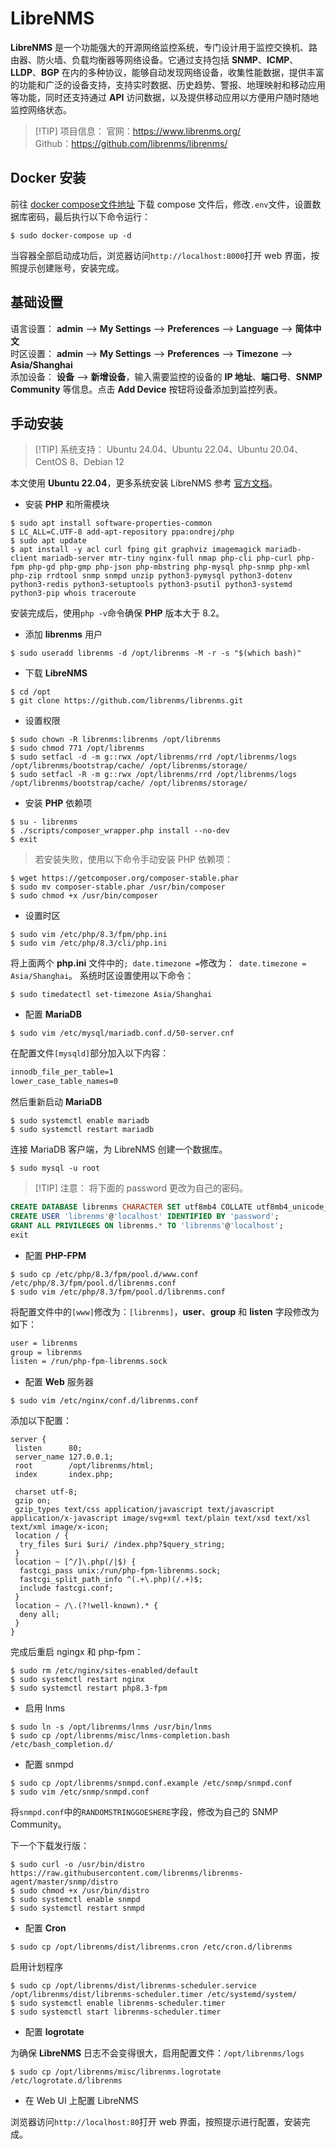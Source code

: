 # LibreNMS
**LibreNMS** 是一个功能强大的开源网络监控系统，专门设计用于监控交换机、路由器、防火墙、负载均衡器等网络设备。它通过支持包括 **SNMP**、**ICMP**、**LLDP**、**BGP** 在内的多种协议，能够自动发现网络设备，收集性能数据，提供丰富的功能和广泛的设备支持，支持实时数据、历史趋势、警报、地理映射和移动应用等功能，同时还支持通过 **API** 访问数据，以及提供移动应用以方便用户随时随地监控网络状态。


> [!TIP] 项目信息：
> 官网：https://www.librenms.org/  
> Github：https://github.com/librenms/librenms/

## Docker 安装
前往 [docker compose文件地址](https://github.com/slinjing/docs/tree/main/docker-compose/librenms-docker) 下载 compose 文件后，修改`.env`文件，设置数据库密码，最后执行以下命令运行：
```shell
$ sudo docker-compose up -d
```
当容器全部启动成功后，浏览器访问`http://localhost:8000`打开 web 界面，按照提示创建账号，安装完成。


## 基础设置
语言设置：
**admin** --> **My Settings** --> **Preferences** --> **Language** --> **简体中文**   
时区设置：
**admin** --> **My Settings** --> **Preferences** --> **Timezone** --> **Asia/Shanghai**  
添加设备：
**设备** --> **新增设备**，输入需要监控的设备的 **IP 地址**、**端口号**、**SNMP Community** 等信息。点击 **Add Device** 按钮将设备添加到监控列表。

## 手动安装
> [!TIP] 系统支持：
> Ubuntu 24.04、Ubuntu 22.04、Ubuntu 20.04、CentOS 8、Debian 12

本文使用 **Ubuntu 22.04**，更多系统安装 LibreNMS 参考 [官方文档](https://docs.librenms.org/Installation/Install-LibreNMS/#__tabbed_1_3)。

- 安装 **PHP** 和所需模块
```shell
$ sudo apt install software-properties-common
$ LC_ALL=C.UTF-8 add-apt-repository ppa:ondrej/php
$ sudo apt update
$ apt install -y acl curl fping git graphviz imagemagick mariadb-client mariadb-server mtr-tiny nginx-full nmap php-cli php-curl php-fpm php-gd php-gmp php-json php-mbstring php-mysql php-snmp php-xml php-zip rrdtool snmp snmpd unzip python3-pymysql python3-dotenv python3-redis python3-setuptools python3-psutil python3-systemd python3-pip whois traceroute
```
安装完成后，使用`php -v`命令确保 **PHP** 版本大于 8.2。

- 添加 **librenms** 用户
```shell
$ sudo useradd librenms -d /opt/librenms -M -r -s "$(which bash)"
```

- 下载 **LibreNMS**
```shell
$ cd /opt
$ git clone https://github.com/librenms/librenms.git
```

- 设置权限
```shell
$ sudo chown -R librenms:librenms /opt/librenms
$ sudo chmod 771 /opt/librenms
$ sudo setfacl -d -m g::rwx /opt/librenms/rrd /opt/librenms/logs /opt/librenms/bootstrap/cache/ /opt/librenms/storage/
$ sudo setfacl -R -m g::rwx /opt/librenms/rrd /opt/librenms/logs /opt/librenms/bootstrap/cache/ /opt/librenms/storage/
```

- 安装 **PHP** 依赖项
```shell
$ su - librenms
$ ./scripts/composer_wrapper.php install --no-dev
$ exit
```
> 若安装失败，使用以下命令手动安装 PHP 依赖项：
```shell
$ wget https://getcomposer.org/composer-stable.phar
$ sudo mv composer-stable.phar /usr/bin/composer
$ sudo chmod +x /usr/bin/composer
```

- 设置时区
```shell
$ sudo vim /etc/php/8.3/fpm/php.ini
$ sudo vim /etc/php/8.3/cli/php.ini
```
将上面两个 **php.ini** 文件中的`; date.timezone =`修改为：`
date.timezone = Asia/Shanghai`。
系统时区设置使用以下命令：
```shell
$ sudo timedatectl set-timezone Asia/Shanghai
```

- 配置 **MariaDB**
```shell
$ sudo vim /etc/mysql/mariadb.conf.d/50-server.cnf
```
在配置文件`[mysqld]`部分加入以下内容：
```md
innodb_file_per_table=1
lower_case_table_names=0
```
然后重新启动 **MariaDB**
```shell
$ sudo systemctl enable mariadb
$ sudo systemctl restart mariadb
```

连接 MariaDB 客户端，为 LibreNMS 创建一个数据库。
```shell
$ sudo mysql -u root
```
> [!TIP] 注意：
> 将下面的 password 更改为自己的密码。
```sql
CREATE DATABASE librenms CHARACTER SET utf8mb4 COLLATE utf8mb4_unicode_ci;
CREATE USER 'librenms'@'localhost' IDENTIFIED BY 'password';
GRANT ALL PRIVILEGES ON librenms.* TO 'librenms'@'localhost';
exit
```

- 配置 **PHP-FPM**
```shell
$ sudo cp /etc/php/8.3/fpm/pool.d/www.conf /etc/php/8.3/fpm/pool.d/librenms.conf
$ sudo vim /etc/php/8.3/fpm/pool.d/librenms.conf
```
将配置文件中的`[www]`修改为：`[librenms]`，**user**、**group** 和 **listen** 字段修改为如下：
```md
user = librenms
group = librenms
listen = /run/php-fpm-librenms.sock
```

- 配置 **Web** 服务器
```shell
$ sudo vim /etc/nginx/conf.d/librenms.conf
```
添加以下配置：
```shell
server {
 listen      80;
 server_name 127.0.0.1;
 root        /opt/librenms/html;
 index       index.php;

 charset utf-8;
 gzip on;
 gzip_types text/css application/javascript text/javascript application/x-javascript image/svg+xml text/plain text/xsd text/xsl text/xml image/x-icon;
 location / {
  try_files $uri $uri/ /index.php?$query_string;
 }
 location ~ [^/]\.php(/|$) {
  fastcgi_pass unix:/run/php-fpm-librenms.sock;
  fastcgi_split_path_info ^(.+\.php)(/.+)$;
  include fastcgi.conf;
 }
 location ~ /\.(?!well-known).* {
  deny all;
 }
}
```
完成后重启 ngingx 和 php-fpm：
```shell
$ sudo rm /etc/nginx/sites-enabled/default
$ sudo systemctl restart nginx
$ sudo systemctl restart php8.3-fpm
```

- 启用 lnms 
```shell
$ sudo ln -s /opt/librenms/lnms /usr/bin/lnms
$ sudo cp /opt/librenms/misc/lnms-completion.bash /etc/bash_completion.d/
```

- 配置 snmpd
```shell
$ sudo cp /opt/librenms/snmpd.conf.example /etc/snmp/snmpd.conf
$ sudo vim /etc/snmp/snmpd.conf
```
将`snmpd.conf`中的`RANDOMSTRINGGOESHERE`字段，修改为自己的 SNMP Community。

下一个下载发行版：
```shell
$ sudo curl -o /usr/bin/distro https://raw.githubusercontent.com/librenms/librenms-agent/master/snmp/distro
$ sudo chmod +x /usr/bin/distro
$ sudo systemctl enable snmpd
$ sudo systemctl restart snmpd
```

- 配置 **Cron**
```shell
$ sudo cp /opt/librenms/dist/librenms.cron /etc/cron.d/librenms
```
启用计划程序
```shell
$ sudo cp /opt/librenms/dist/librenms-scheduler.service /opt/librenms/dist/librenms-scheduler.timer /etc/systemd/system/
$ sudo systemctl enable librenms-scheduler.timer
$ sudo systemctl start librenms-scheduler.timer
```

- 配置 **logrotate**

为确保 **LibreNMS** 日志不会变得很大，启用配置文件：`/opt/librenms/logs`
```shell
$ sudo cp /opt/librenms/misc/librenms.logrotate /etc/logrotate.d/librenms
```

- 在 Web UI 上配置 LibreNMS  

浏览器访问`http://localhost:80`打开 web 界面，按照提示进行配置，安装完成。